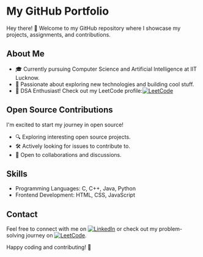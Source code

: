 # My GitHub Portfolio

Hey there! 👋
Welcome to my GitHub repository where I showcase my projects, assignments, and contributions.

## About Me

- 🎓 Currently pursuing Computer Science and Artificial Intelligence at IIT Lucknow.
- 🌱 Passionate about exploring new technologies and building cool stuff.
- 🧠 DSA Enthusiast! Check out my LeetCode profile:[![LeetCode](https://img.shields.io/badge/LeetCode-Explore-orange)](https://leetcode.com/disha_yadav18/)

## Open Source Contributions

I'm excited to start my journey in open source! 

- 🔍 Exploring interesting open source projects.
- 🛠️ Actively looking for issues to contribute to.
- 🤝 Open to collaborations and discussions.

## Skills

- Programming Languages: C, C++, Java, Python
- Frontend Development: HTML, CSS, JavaScript

## Contact

Feel free to connect with me on [![LinkedIn](https://img.shields.io/badge/LinkedIn-Connect-blue)](https://www.linkedin.com/in/disha-yadav-104a47285/) 
or check out my problem-solving journey on [![LeetCode](https://img.shields.io/badge/LeetCode-Explore-orange)](https://leetcode.com/disha_yadav18/).

Happy coding and contributing! 🚀
